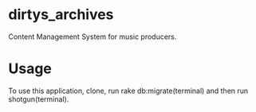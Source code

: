 # dirtys_archives
Content Management System for music producers.

# Usage
To use this application, clone, run rake db:migrate(terminal) and then run shotgun(terminal).